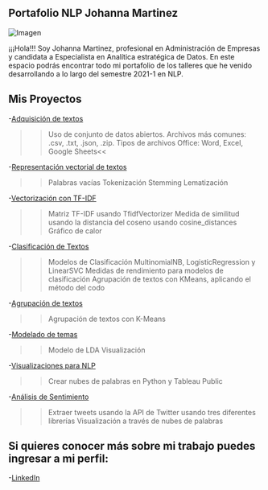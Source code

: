 ## Portafolio NLP Johanna Martinez 
![Imagen](https://ovrmind.com/wp-content/uploads/2019/12/artificial-intelligence-4389372_640.jpg)

¡¡¡Hola!!! Soy Johanna Martinez, profesional en Administración de Empresas y candidata a Especialista en Analítica estratégica de Datos.
En este espacio podrás encontrar todo mi portafolio de los talleres que he venido desarrollando a lo largo del semestre 2021-1 en NLP.

## Mis Proyectos

-[Adquisición de textos](https://github.com/johannamartinezlugo/NLP-Portafolio/blob/main/Talleres/taller2.pdf)
>>Uso de conjunto de datos abiertos. Archivos más comunes: .csv, .txt, .json, .zip. Tipos de archivos Office: Word, Excel, Google Sheets<<

-[Representación vectorial de textos](https://github.com/johannamartinezlugo/NLP-Portafolio/blob/main/Talleres/Taller_4.ipynb)
>> Palabras vacías
>> Tokenización
>> Stemming
>> Lematización

-[Vectorización con TF-IDF](https://github.com/johannamartinezlugo/NLP-Portafolio/blob/main/Talleres/Taller_5.ipynb)
>> Matriz TF-IDF usando TfidfVectorizer
>> Medida de similitud usando la distancia del coseno usando cosine_distances
>> Gráfico de calor

-[Clasificación de Textos](https://github.com/johannamartinezlugo/NLP-Portafolio/blob/main/Talleres/Taller%207_Johanna%20Mart%C3%ADnez.ipynb)
>> Modelos de Clasificación MultinomialNB, LogisticRegression y LinearSVC
>> Medidas de rendimiento para modelos de clasificación
>> Agrupación de textos con KMeans, aplicando el método del codo

-[Agrupación de textos](https://github.com/johannamartinezlugo/NLP-Portafolio/blob/main/Talleres/Taller%208_%20Johanna%20Martinez.ipynb)
>> Agrupación de textos con K-Means

-[Modelado de temas](https://github.com/johannamartinezlugo/NLP-Portafolio/blob/main/Talleres/Taller%209_Johanna%20Martinez.ipynb)
>> Modelo de LDA
>> Visualización

-[Visualizaciones para NLP](https://github.com/johannamartinezlugo/NLP-Portafolio/blob/main/Talleres/Taller%2010_Johanna%20Martinez.ipynb)
>> Crear nubes de palabras en Python y Tableau Public

-[Análisis de Sentimiento](https://github.com/johannamartinezlugo/NLP-Portafolio/blob/main/Talleres/taller12_Johanna_Martinez.ipynb)
>> Extraer tweets usando la API de Twitter usando tres diferentes librerías
>> Visualización a través de nubes de palabras

## Si quieres conocer más sobre mi trabajo puedes ingresar a mi perfil:

-[LinkedIn](https://www.linkedin.com/in/johanna-martinez-53576a113/)
